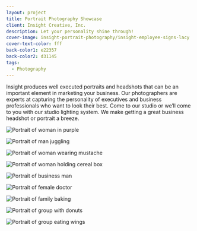 ```yaml
---
layout: project
title: Portrait Photography Showcase
client: Insight Creative, Inc.
description: Let your personality shine through!
cover-image: insight-portrait-photography/insight-employee-signs-lacy
cover-text-color: fff
back-color1: e22357
back-color2: d31145
tags:
  - Photography
---
```


Insight produces well executed portraits and headshots that can be an important element in marketing your business. Our photographers are experts at capturing the personality of executives and business professionals who want to look their best. Come to our studio or we’ll come to you with our studio lighting system. We make getting a great business headshot or portrait a breeze.

<div class="images">

<img class="half first fit" data-aos="fade-up" data-featherlight="/img/projects/insight-portrait-photography/insight-portrait-photography-1.jpg"
alt="Portrait of woman in purple" src="/img/projects/insight-portrait-photography/insight-portrait-photography-1.jpg"
srcset="/img/projects/insight-portrait-photography/insight-portrait-photography-1-2400.jpg 2400w,
/img/projects/insight-portrait-photography/insight-portrait-photography-1-1800.jpg 1800w,
/img/projects/insight-portrait-photography/insight-portrait-photography-1-1200.jpg 1200w,
/img/projects/insight-portrait-photography/insight-portrait-photography-1-900.jpg 900w,
/img/projects/insight-portrait-photography/insight-portrait-photography-1-600.jpg 600w,
/img/projects/insight-portrait-photography/insight-portrait-photography-1-400.jpg 400w" />

<img class="half last fit" data-aos="fade-up" data-featherlight="/img/projects/insight-portrait-photography/insight-portrait-photography-2.jpg"
alt="Portrait of man juggling" src="/img/projects/insight-portrait-photography/insight-portrait-photography-2.jpg"
srcset="/img/projects/insight-portrait-photography/insight-portrait-photography-2-2400.jpg 2400w,
/img/projects/insight-portrait-photography/insight-portrait-photography-2-1800.jpg 1800w,
/img/projects/insight-portrait-photography/insight-portrait-photography-2-1200.jpg 1200w,
/img/projects/insight-portrait-photography/insight-portrait-photography-2-900.jpg 900w,
/img/projects/insight-portrait-photography/insight-portrait-photography-2-600.jpg 600w,
/img/projects/insight-portrait-photography/insight-portrait-photography-2-400.jpg 400w" />

<img class="full fit" data-aos="fade-up" data-featherlight="/img/projects/insight-portrait-photography/insight-portrait-photography-8.jpg"
alt="Portrait of woman wearing mustache" src="/img/projects/insight-portrait-photography/insight-portrait-photography-8.jpg"
srcset="/img/projects/insight-portrait-photography/insight-portrait-photography-8-2400.jpg 2400w,
/img/projects/insight-portrait-photography/insight-portrait-photography-8-1800.jpg 1800w,
/img/projects/insight-portrait-photography/insight-portrait-photography-8-1200.jpg 1200w,
/img/projects/insight-portrait-photography/insight-portrait-photography-8-900.jpg 900w,
/img/projects/insight-portrait-photography/insight-portrait-photography-8-600.jpg 600w,
/img/projects/insight-portrait-photography/insight-portrait-photography-8-400.jpg 400w" />

<img class="half first fit" data-aos="fade-up" data-featherlight="/img/projects/insight-portrait-photography/insight-portrait-photography-7.jpg"
alt="Portrait of woman holding cereal box" src="/img/projects/insight-portrait-photography/insight-portrait-photography-7.jpg"
srcset="/img/projects/insight-portrait-photography/insight-portrait-photography-7-2400.jpg 2400w,
/img/projects/insight-portrait-photography/insight-portrait-photography-7-1800.jpg 1800w,
/img/projects/insight-portrait-photography/insight-portrait-photography-7-1200.jpg 1200w,
/img/projects/insight-portrait-photography/insight-portrait-photography-7-900.jpg 900w,
/img/projects/insight-portrait-photography/insight-portrait-photography-7-600.jpg 600w,
/img/projects/insight-portrait-photography/insight-portrait-photography-7-400.jpg 400w" />

<img class="half last fit" data-aos="fade-up" data-featherlight="/img/projects/insight-portrait-photography/insight-portrait-photography-9.jpg"
alt="Portrait of business man" src="/img/projects/insight-portrait-photography/insight-portrait-photography-9.jpg"
srcset="/img/projects/insight-portrait-photography/insight-portrait-photography-9-2400.jpg 2400w,
/img/projects/insight-portrait-photography/insight-portrait-photography-9-1800.jpg 1800w,
/img/projects/insight-portrait-photography/insight-portrait-photography-9-1200.jpg 1200w,
/img/projects/insight-portrait-photography/insight-portrait-photography-9-900.jpg 900w,
/img/projects/insight-portrait-photography/insight-portrait-photography-9-600.jpg 600w,
/img/projects/insight-portrait-photography/insight-portrait-photography-9-400.jpg 400w" />

<img class="half first fit" data-aos="fade-up" data-featherlight="/img/projects/insight-portrait-photography/insight-portrait-photography-11.jpg"
alt="Portrait of female doctor" src="/img/projects/insight-portrait-photography/insight-portrait-photography-11.jpg"
srcset="/img/projects/insight-portrait-photography/insight-portrait-photography-11-2400.jpg 2400w,
/img/projects/insight-portrait-photography/insight-portrait-photography-11-1800.jpg 1800w,
/img/projects/insight-portrait-photography/insight-portrait-photography-11-1200.jpg 1200w,
/img/projects/insight-portrait-photography/insight-portrait-photography-11-900.jpg 900w,
/img/projects/insight-portrait-photography/insight-portrait-photography-11-600.jpg 600w,
/img/projects/insight-portrait-photography/insight-portrait-photography-11-400.jpg 400w" />

<img class="half last fit" data-aos="fade-up" data-featherlight="/img/projects/insight-portrait-photography/insight-portrait-photography-12.jpg"
alt="Portrait of family baking" src="/img/projects/insight-portrait-photography/insight-portrait-photography-12.jpg"
srcset="/img/projects/insight-portrait-photography/insight-portrait-photography-12-2400.jpg 2400w,
/img/projects/insight-portrait-photography/insight-portrait-photography-12-1800.jpg 1800w,
/img/projects/insight-portrait-photography/insight-portrait-photography-12-1200.jpg 1200w,
/img/projects/insight-portrait-photography/insight-portrait-photography-12-900.jpg 900w,
/img/projects/insight-portrait-photography/insight-portrait-photography-12-600.jpg 600w,
/img/projects/insight-portrait-photography/insight-portrait-photography-12-400.jpg 400w" />

<img class="half first fit" data-aos="fade-up" data-featherlight="/img/projects/insight-portrait-photography/insight-portrait-photography-5.jpg"
alt="Portrait of group with donuts" src="/img/projects/insight-portrait-photography/insight-portrait-photography-5.jpg"
srcset="/img/projects/insight-portrait-photography/insight-portrait-photography-5-2400.jpg 2400w,
/img/projects/insight-portrait-photography/insight-portrait-photography-5-1800.jpg 1800w,
/img/projects/insight-portrait-photography/insight-portrait-photography-5-1200.jpg 1200w,
/img/projects/insight-portrait-photography/insight-portrait-photography-5-900.jpg 900w,
/img/projects/insight-portrait-photography/insight-portrait-photography-5-600.jpg 600w,
/img/projects/insight-portrait-photography/insight-portrait-photography-5-400.jpg 400w" />

<img class="half last fit" data-aos="fade-up" data-featherlight="/img/projects/insight-portrait-photography/insight-portrait-photography-6.jpg"
alt="Portrait of group eating wings" src="/img/projects/insight-portrait-photography/insight-portrait-photography-6.jpg"
srcset="/img/projects/insight-portrait-photography/insight-portrait-photography-6-2400.jpg 2400w,
/img/projects/insight-portrait-photography/insight-portrait-photography-6-1800.jpg 1800w,
/img/projects/insight-portrait-photography/insight-portrait-photography-6-1200.jpg 1200w,
/img/projects/insight-portrait-photography/insight-portrait-photography-6-900.jpg 900w,
/img/projects/insight-portrait-photography/insight-portrait-photography-6-600.jpg 600w,
/img/projects/insight-portrait-photography/insight-portrait-photography-6-400.jpg 400w" />


</div>
